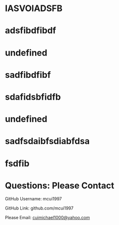 

# IASVOIADSFB


# adsfibdfibdf

# undefined

# sadfibdfibf

# sdafidsbfidfb

# undefined

# sadfsdaibfsdiabfdsa

# fsdfib

# Questions: Please Contact

GitHub Username: mcui1997 

GitHub Link: github.com/mcui1997

Please Email: cuimichael1000@yahoo.com


